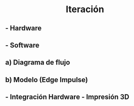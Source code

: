 <h1 align = "center">Iteración</h1>

<h2 align = "left">- Hardware</h2>

<h2 align = "left">- Software</h2>

<h2 align = "left">a) Diagrama de flujo</h2>
<h2 align = "left">b) Modelo (Edge Impulse)</h2>



<h2 align = "left">- Integración Hardware - Impresión 3D</h2>

